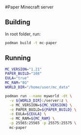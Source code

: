 #Paper Minecraft server

## Building

In root folder, run:

``` bash
podman build -t mc-paper
```

## Running

``` bash
MC_VERSION="1.21"
PAPER_BUILD="108"
EULA="true"
MC_RAM="8G"
WORLD_DIR="/home/user/mc_data"

podman run --name myworld -dt \
  -v ${WORLD_DIR}:/server:z \
  -e MC_VERSION=${MC_VERSION} \
  -e PAPER_BUILD=${PAPER_BUILD} \
  -e EULA=${EULA} \
  -e MC_RAM=${MC_RAM} \
  -p 25565:25565 -p 25575:25575 \
  mc-paper
```

